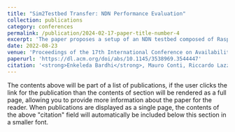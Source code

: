 ```yaml
---
title: "Sim2Testbed Transfer: NDN Performance Evaluation"
collection: publications
category: conferences
permalink: /publication/2024-02-17-paper-title-number-4
excerpt: 'The paper proposes a setup of an NDN testbed composed of Raspberry Pi devices. After that, we conduct performance analysis for crucial NDN features such as name-based forwarding, in-network caching, and data packet signing.'
date: 2022-08-23
venue: 'Proceedings of the 17th International Conference on Availability, Reliability and Security'
paperurl: 'https://dl.acm.org/doi/abs/10.1145/3538969.3544447'
citation: '<strong>Enkeleda Bardhi</strong>, Mauro Conti, Riccardo Lazzeretti, Eleonora Losiouk, Ahmed Taffal (2022). &quot;Sim2Testbed Transfer: NDN Performance Evaluation.&quot; <i>Proceedings of the 17th International Conference on Availability, Reliability and Security. 2022.</i>'
---
```


The contents above will be part of a list of publications, if the user clicks the link for the publication than the contents of section will be rendered as a full page, allowing you to provide more information about the paper for the reader. When publications are displayed as a single page, the contents of the above "citation" field will automatically be included below this section in a smaller font.
